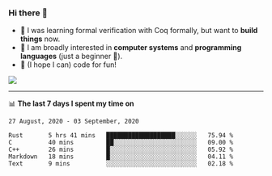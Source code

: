 ### Hi there 👋

- 🤔 I was learning formal verification with Coq formally, but want to **build things** now.
- 😬 I am broadly interested in **computer systems** and **programming languages** (just a beginner 🥺).
- 🤩 (I hope I can) code for fun!

<img src="https://github-readme-stats.vercel.app/api?username=xxchan&show_icons=true&icon_color=0366d6&text_color=24292e&bg_color=ffffff&hide_title=true" />

---

📊 **The last 7 days I spent my time on** 

<!--START_SECTION:waka-->
```text
27 August, 2020 - 03 September, 2020

Rust       5 hrs 41 mins   ███████████████████░░░░░░   75.94 % 
C          40 mins         ██░░░░░░░░░░░░░░░░░░░░░░░   09.00 % 
C++        26 mins         █░░░░░░░░░░░░░░░░░░░░░░░░   05.92 % 
Markdown   18 mins         █░░░░░░░░░░░░░░░░░░░░░░░░   04.11 % 
Text       9 mins          ░░░░░░░░░░░░░░░░░░░░░░░░░   02.18 %
```
<!--END_SECTION:waka-->

<!--
**xxchan/xxchan** is a ✨ _special_ ✨ repository because its `README.md` (this file) appears on your GitHub profile.

Here are some ideas to get you started:

- 🔭 I’m currently working on ...
- 🌱 I’m currently learning ...
- 👯 I’m looking to collaborate on ...
- 🤔 I’m looking for help with ...
- 💬 Ask me about ...
- 📫 How to reach me: ...
- 😄 Pronouns: ...
- ⚡ Fun fact: ...
-->
